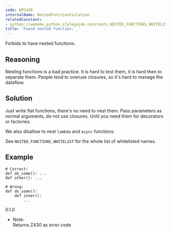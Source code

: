 ```yaml
---
code: WPS430
internalName: NestedFunctionViolation
relatedConstant:
- python://wemake_python_styleguide.constants.NESTED_FUNCTIONS_WHITELIST
title: 'Found nested function: _'
---
```


Forbids to have nested functions.

## Reasoning
Nesting functions is a bad practice. It is hard to test them, it is
hard then to separate them. People tend to overuse closures, so it's
hard to manage the dataflow.

## Solution
Just write flat functions, there's no need to nest them. Pass
parameters as normal arguments, do not use closures. Until you need
them for decorators or factories.

We also disallow to nest `lambda` and `async` functions.

See `NESTED_FUNCTIONS_WHITELIST`
for the whole list of whitelisted names.

## Example

    # Correct:
    def do_some(): ...
    def other(): ...
    
    # Wrong:
    def do_some():
        def inner():
            ...

<div class="versionadded">

0.1.0

</div>

  - Note:  
    Returns Z430 as error code